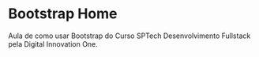 # Bootstrap Home
Aula de como usar Bootstrap do Curso SPTech Desenvolvimento Fullstack pela Digital Innovation One.
